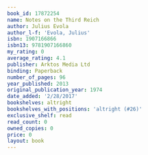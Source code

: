 ```yaml
---
book_id: 17872254
name: Notes on the Third Reich
author: Julius Evola
author_l-f: 'Evola, Julius'
isbn: 1907166866
isbn13: 9781907166860
my_rating: 0
average_rating: 4.1
publisher: Arktos Media Ltd
binding: Paperback
number_of_pages: 96
year_published: 2013
original_publication_year: 1974
date_added: '2/28/2017'
bookshelves: altright
bookshelves_with_positions: 'altright (#26)'
exclusive_shelf: read
read_count: 0
owned_copies: 0
price: 0
layout: book
---
```


